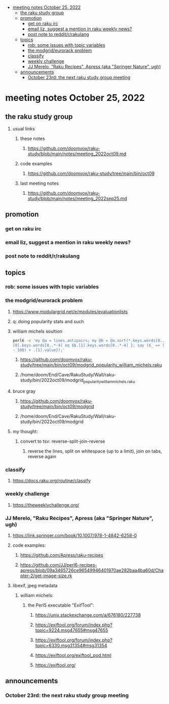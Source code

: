 - [meeting notes October 25, 2022](#org1ff06e0)
  - [the raku study group](#org226fd7c)
  - [promotion](#org5f9dbe3)
    - [get on raku irc](#orgeeace03)
    - [email liz, suggest a mention in raku weekly news?](#orgb768eec)
    - [post note to reddit/r/rakulang](#org732d1d0)
  - [topics](#org6e04713)
    - [rob: some issues with topic variables](#org379c3d5)
    - [the modgrid/eurorack problem](#orgb65cbf6)
    - [classify](#org9545773)
    - [weekly challenge](#org773ed6f)
    - [JJ Merelo, "Raku Recipes", Apress (aka "Springer Nature", ugh)](#org7d8773a)
  - [announcements](#org06ec6cb)
    - [October 23rd: the next raku study group meeting](#orgcf68be6)


<a id="org1ff06e0"></a>

# meeting notes October 25, 2022


<a id="org226fd7c"></a>

## the raku study group

1.  usual links

    1.  these notes
    
        1.  <https://github.com/doomvox/raku-study/blob/main/notes/meeting_2022oct09.md>
    
    2.  code examples
    
        1.  <https://github.com/doomvox/raku-study/tree/main/bin/oct09>
    
    3.  last meeting notes
    
        1.  <https://github.com/doomvox/raku-study/blob/main/notes/meeting_2022sep25.md>


<a id="org5f9dbe3"></a>

## promotion


<a id="orgeeace03"></a>

### get on raku irc


<a id="orgb768eec"></a>

### email liz, suggest a mention in raku weekly news?


<a id="org732d1d0"></a>

### post note to reddit/r/rakulang


<a id="org6e04713"></a>

## topics


<a id="org379c3d5"></a>

### rob: some issues with topic variables


<a id="orgb65cbf6"></a>

### the modgrid/eurorack problem

1.  <https://www.modulargrid.net/e/modules/evaluationlists>

2.  q: doing popularity stats and such

3.  william michels soultion

    ```sh
    perl6 -e 'my @a = lines.antipairs; my @b = @a.sort(*.keys.words[0..*-3]).rotor(2 => -1); my @c; do for @b -> $b { @c.push($b) if $b.
    [0].keys.words[0..*-4] eq $b.[1].keys.words[0..*-4] }; say ($_ => (.[0].value - 100) + .[1].value).antipairs for @c.sort( { (.[0].value
    - 100) + .[1].value});'
    ```
    
    1.  <https://github.com/doomvox/raku-study/tree/main/bin/oct09/modgrid_popularity_william_michels.raku>
    
    2.  /home/doom/End/Cave/RakuStudy/Wall/raku-study/bin/2022oct09/modgrid<sub>popularity</sub><sub>william</sub><sub>michels.raku</sub>

4.  bruce gray

    1.  <https://github.com/doomvox/raku-study/tree/main/bin/oct09/modgrid>
    
    2.  /home/doom/End/Cave/RakuStudy/Wall/raku-study/bin/2022oct09/modgrid

5.  my thought:

    1.  convert to tsv: reverse-split-join-reverse
    
        1.  reverse the lines, split on whitespace (up to a limit), join on tabs, reverse again


<a id="org9545773"></a>

### classify

1.  <https://docs.raku.org/routine/classify>


<a id="org773ed6f"></a>

### weekly challenge

1.  <https://theweeklychallenge.org/>


<a id="org7d8773a"></a>

### JJ Merelo, "Raku Recipes", Apress (aka "Springer Nature", ugh)

1.  <https://link.springer.com/book/10.1007/978-1-4842-6258-0>

2.  code examples:

    1.  <https://github.com/Apress/raku-recipes>
    
    2.  <https://github.com/JJ/perl6-recipes-apress/blob/09a3465726ce96549946401970ae282baa4ba60d/Chapter-2/get-image-size.rk>

3.  libexif, jpeg metadata

    1.  william michels:
    
        1.  the Perl5 executable "ExifTool":
        
            1.  <https://unix.stackexchange.com/a/676180/227738>
            
            2.  <https://exiftool.org/forum/index.php?topic=9224.msg47655#msg47655>
            
            3.  <https://exiftool.org/forum/index.php?topic=6330.msg31354#msg31354>
            
            4.  <https://exiftool.org/exiftool_pod.html>
            
            5.  <https://exiftool.org/>


<a id="org06ec6cb"></a>

## announcements


<a id="orgcf68be6"></a>

### October 23rd: the next raku study group meeting
